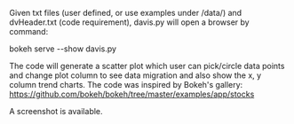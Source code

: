 Given txt files (user defined, or use examples under /data/) and dvHeader.txt (code requirement), davis.py will open a browser by command:

bokeh serve --show davis.py

The code will generate a scatter plot which user can pick/circle data points and change plot column to see data migration and also show the x, y column trend charts. The code was inspired by Bokeh's gallery:
https://github.com/bokeh/bokeh/tree/master/examples/app/stocks

A screenshot is available.